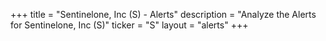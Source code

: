 +++
title = "Sentinelone, Inc (S) - Alerts"
description = "Analyze the Alerts for Sentinelone, Inc (S)"
ticker = "S"
layout = "alerts"
+++

